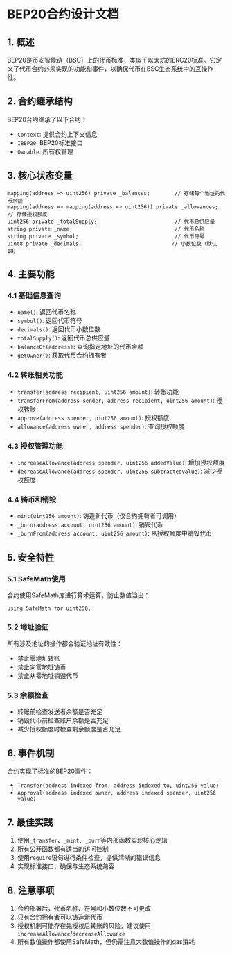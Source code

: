# BEP20合约设计文档

## 1. 概述

BEP20是币安智能链（BSC）上的代币标准，类似于以太坊的ERC20标准。它定义了代币合约必须实现的功能和事件，以确保代币在BSC生态系统中的互操作性。

## 2. 合约继承结构

BEP20合约继承了以下合约：
- `Context`: 提供合约上下文信息
- `IBEP20`: BEP20标准接口
- `Ownable`: 所有权管理

## 3. 核心状态变量

```solidity
mapping(address => uint256) private _balances;        // 存储每个地址的代币余额
mapping(address => mapping(address => uint256)) private _allowances;  // 存储授权额度
uint256 private _totalSupply;                         // 代币总供应量
string private _name;                                 // 代币名称
string private _symbol;                               // 代币符号
uint8 private _decimals;                             // 小数位数（默认18）
```

## 4. 主要功能

### 4.1 基础信息查询
- `name()`: 返回代币名称
- `symbol()`: 返回代币符号
- `decimals()`: 返回代币小数位数
- `totalSupply()`: 返回代币总供应量
- `balanceOf(address)`: 查询指定地址的代币余额
- `getOwner()`: 获取代币合约拥有者

### 4.2 转账相关功能
- `transfer(address recipient, uint256 amount)`: 转账功能
- `transferFrom(address sender, address recipient, uint256 amount)`: 授权转账
- `approve(address spender, uint256 amount)`: 授权额度
- `allowance(address owner, address spender)`: 查询授权额度

### 4.3 授权管理功能
- `increaseAllowance(address spender, uint256 addedValue)`: 增加授权额度
- `decreaseAllowance(address spender, uint256 subtractedValue)`: 减少授权额度

### 4.4 铸币和销毁
- `mint(uint256 amount)`: 铸造新代币（仅合约拥有者可调用）
- `_burn(address account, uint256 amount)`: 销毁代币
- `_burnFrom(address account, uint256 amount)`: 从授权额度中销毁代币

## 5. 安全特性

### 5.1 SafeMath使用
合约使用SafeMath库进行算术运算，防止数值溢出：
```solidity
using SafeMath for uint256;
```

### 5.2 地址验证
所有涉及地址的操作都会验证地址有效性：
- 禁止零地址转账
- 禁止向零地址铸币
- 禁止从零地址销毁代币

### 5.3 余额检查
- 转账前检查发送者余额是否充足
- 销毁代币前检查账户余额是否充足
- 减少授权额度时检查剩余额度是否充足

## 6. 事件机制

合约实现了标准的BEP20事件：
- `Transfer(address indexed from, address indexed to, uint256 value)`
- `Approval(address indexed owner, address indexed spender, uint256 value)`

## 7. 最佳实践

1. 使用`_transfer`、`_mint`、`_burn`等内部函数实现核心逻辑
2. 所有公开函数都有适当的访问控制
3. 使用`require`语句进行条件检查，提供清晰的错误信息
4. 实现标准接口，确保与生态系统兼容

## 8. 注意事项

1. 合约部署后，代币名称、符号和小数位数不可更改
2. 只有合约拥有者可以铸造新代币
3. 授权机制可能存在先授权后转账的风险，建议使用`increaseAllowance`/`decreaseAllowance`
4. 所有数值操作都使用SafeMath，但仍需注意大数值操作的gas消耗 